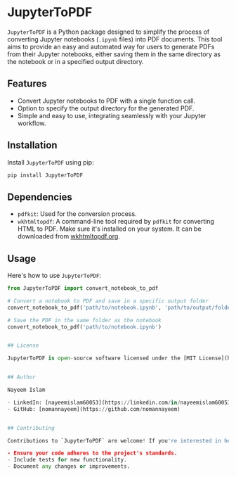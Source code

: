 # JupyterToPDF

`JupyterToPDF` is a Python package designed to simplify the process of converting Jupyter notebooks (`.ipynb` files) into PDF documents. This tool aims to provide an easy and automated way for users to generate PDFs from their Jupyter notebooks, either saving them in the same directory as the notebook or in a specified output directory.

## Features

- Convert Jupyter notebooks to PDF with a single function call.
- Option to specify the output directory for the generated PDF.
- Simple and easy to use, integrating seamlessly with your Jupyter workflow.

## Installation

Install `JupyterToPDF` using pip:

```bash
pip install JupyterToPDF
```

## Dependencies

- `pdfkit`: Used for the conversion process.
- `wkhtmltopdf`: A command-line tool required by `pdfkit` for converting HTML to PDF. Make sure it's installed on your system. It can be downloaded from [wkhtmltopdf.org](https://wkhtmltopdf.org).


## Usage

Here's how to use `JupyterToPDF`:

```python
from JupyterToPDF import convert_notebook_to_pdf

# Convert a notebook to PDF and save in a specific output folder
convert_notebook_to_pdf('path/to/notebook.ipynb', 'path/to/output/folder')

# Save the PDF in the same folder as the notebook
convert_notebook_to_pdf('path/to/notebook.ipynb')


## License

JupyterToPDF is open-source software licensed under the [MIT License](https://opensource.org/licenses/MIT).


## Author

Nayeem Islam

- LinkedIn: [nayeemislam60053](https://linkedin.com/in/nayeemislam60053)
- GitHub: [nomannayeem](https://github.com/nomannayeem)


## Contributing

Contributions to `JupyterToPDF` are welcome! If you're interested in helping to improve the project, please read the contributing guidelines to get started.

- Ensure your code adheres to the project's standards.
- Include tests for new functionality.
- Document any changes or improvements.
